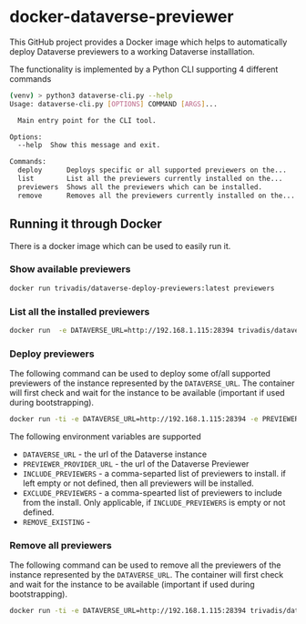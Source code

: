 # docker-dataverse-previewer

This GitHub project provides a Docker image which helps to automatically deploy Dataverse previewers to a working Dataverse installlation.

The functionality is implemented by a Python CLI supporting 4 different commands

```bash
(venv) > python3 dataverse-cli.py --help
Usage: dataverse-cli.py [OPTIONS] COMMAND [ARGS]...

  Main entry point for the CLI tool.

Options:
  --help  Show this message and exit.

Commands:
  deploy      Deploys specific or all supported previewers on the...
  list        List all the previewers currently installed on the...
  previewers  Shows all the previewers which can be installed.
  remove      Removes all the previewers currently installed on the...
```

## Running it through Docker

There is a docker image which can be used to easily run it.

### Show available previewers

```bash
docker run trivadis/dataverse-deploy-previewers:latest previewers
```

### List all the installed previewers

```bash
docker run  -e DATAVERSE_URL=http://192.168.1.115:28394 trivadis/dataverse-previewers:latest list
```

### Deploy previewers

The following command can be used to deploy some of/all supported previewers of the instance represented by the `DATAVERSE_URL`. The container will first check and wait for the instance to be available (important if used during bootstrapping).

```bash
docker run -ti -e DATAVERSE_URL=http://192.168.1.115:28394 -e PREVIEWER_PROVIDER_URL=http://192.168.1.115:28395  -e REMOVE_EXISTING=true -e INCLUDE_PREVIEWERS="text,html" trivadis/dataverse-deploy-previewers:latest deploy
```

The following environment variables are supported

  * `DATAVERSE_URL` - the url of the Dataverse instance
  * `PREVIEWER_PROVIDER_URL` - the url of the Dataverse Previewer
  * `INCLUDE_PREVIEWERS` - a comma-separted list of previewers to install. if left empty or not defined, then all previewers will be installed.
  * `EXCLUDE_PREVIEWERS` - a comma-spearted list of previewers to include from the install. Only applicable, if `INCLUDE_PREVIEWERS` is empty or not defined.
  * `REMOVE_EXISTING` - 


### Remove all previewers

The following command can be used to remove all the previewers of the instance represented by the `DATAVERSE_URL`. The container will first check and wait for the instance to be available (important if used during bootstrapping).

```bash
docker run -ti -e DATAVERSE_URL=http://192.168.1.115:28394 trivadis/dataverse-deploy-previewers:latest remove
```
